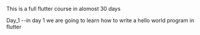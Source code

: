 This is a full flutter course in alomost 30 days 

Day_1 --in day 1 we are going to learn how to write a hello world program in flutter
